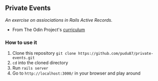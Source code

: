 ## Private Events

_An exercise on assiociations in Rails Active Records._

* From The Odin Project's [curriculum](https://www.theodinproject.com/paths/full-stack-ruby-on-rails/courses/ruby-on-rails/lessons/associations)

### How to use it

1. Clone this repository `git clone https://github.com/pudu87/private-events.git`
2. `cd` into the cloned directory
3. Run `rails server`
4. Go to `http://localhost:3000/` in your browser and play around

